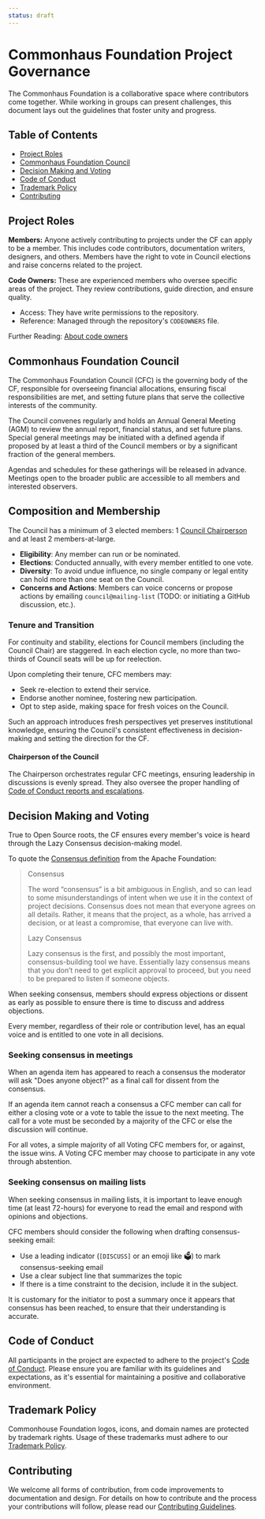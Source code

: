```yaml
---
status: draft
---
```

# Commonhaus Foundation Project Governance

The Commonhaus Foundation is a collaborative space where contributors come together. 
While working in groups can present challenges, this document lays out the guidelines that foster unity and progress.

[coc-reports]: conduct/handling-coc-reports.md#handling-reports-and-escalation

## Table of Contents

- [Project Roles](#project-roles)
- [Commonhaus Foundation Council](#commonhaus-council)
- [Decision Making and Voting](#decision-making-and-voting)
- [Code of Conduct](#code-of-conduct)
- [Trademark Policy](#trademark-policy)
- [Contributing](#contributing)

## Project Roles

**Members:** Anyone actively contributing to projects under the CF can apply to be a member. This includes code contributors, documentation writers, designers, and others. Members have the right to vote in Council elections and raise concerns related to the project.

**Code Owners:** These are experienced members who oversee specific areas of the project. They review contributions, guide direction, and ensure quality.
- Access: They have write permissions to the repository.
- Reference: Managed through the repository's `CODEOWNERS` file.

Further Reading: [About code owners](https://docs.github.com/en/repositories/managing-your-repositorys-settings-and-features/customizing-your-repository/about-code-owners)

## Commonhaus Foundation Council

The Commonhaus Foundation Council (CFC) is the governing body of the CF, responsible for overseeing financial allocations, ensuring fiscal responsibilities are met, and setting future plans that serve the collective interests of the community.

The Council convenes regularly and holds an Annual General Meeting (AGM) to review the annual report, financial status, and set future plans. Special general meetings may be initiated with a defined agenda if proposed by at least a third of the Council members or by a significant fraction of the general members. 

Agendas and schedules for these gatherings will be released in advance. Meetings open to the broader public are accessible to all members and interested observers.

## Composition and Membership

The Council has a minimum of 3 elected members: 1 [Council Chairperson](#chairperson-of-the-council) and at least 2 members-at-large. 

- **Eligibility**: Any member can run or be nominated.
- **Elections**: Conducted annually, with every member entitled to one vote.
- **Diversity**: To avoid undue influence, no single company or legal entity can hold more than one seat on the Council.
- **Concerns and Actions**: Members can voice concerns or propose actions by emailing `council@mailing-list` (TODO: or initiating a GitHub discussion, etc.).

### Tenure and Transition

For continuity and stability, elections for Council members (including the Council Chair) are staggered. 
In each election cycle, no more than two-thirds of Council seats will be up for reelection. 

Upon completing their tenure, CFC members may:

- Seek re-election to extend their service.
- Endorse another nominee, fostering new participation.
- Opt to step aside, making space for fresh voices on the Council.

Such an approach introduces fresh perspectives yet preserves institutional knowledge, ensuring the Council's consistent effectiveness in decision-making and setting the direction for the CF.

#### Chairperson of the Council

The Chairperson orchestrates regular CFC meetings, ensuring leadership in discussions is evenly spread. They also oversee the proper handling of [Code of Conduct reports and escalations][coc-reports].

## Decision Making and Voting

True to Open Source roots, the CF ensures every member's voice is heard through the Lazy Consensus decision-making model.

 To quote the [Consensus definition](https://community.apache.org/committers/decisionMaking.html) from the Apache Foundation: 

> Consensus
>
> The word “consensus” is a bit ambiguous in English, and so can lead to some misunderstandings of intent when we use it in the context of project decisions. Consensus does not mean that everyone agrees on all details. Rather, it means that the project, as a whole, has arrived a decision, or at least a compromise, that everyone can live with.
>
> Lazy Consensus
>
> Lazy consensus is the first, and possibly the most important, consensus-building tool we have. Essentially lazy consensus means that you don’t need to get explicit approval to proceed, but you need to be prepared to listen if someone objects.

When seeking consensus, members should express objections or dissent as early as possible to ensure there is time to discuss and address objections.

Every member, regardless of their role or contribution level, has an equal voice and is entitled to one vote in all decisions.

### Seeking consensus in meetings

When an agenda item has appeared to reach a consensus the moderator will ask "Does anyone object?" as a final call for dissent from the consensus.

If an agenda item cannot reach a consensus a CFC member can call for either a closing vote or a vote to table the issue to the next meeting.
The call for a vote must be seconded by a majority of the CFC or else the discussion will continue.

For all votes, a simple majority of all Voting CFC members for, or against, the issue wins.
A Voting CFC member may choose to participate in any vote through abstention.

### Seeking consensus on mailing lists

When seeking consensus in mailing lists, it is important to leave enough time (at least 72-hours) for everyone to read the email and respond with opinions and objections.

CFC members should consider the following when drafting consensus-seeking email:
  - Use a leading indicator (`[DISCUSS]` or an emoji like 🗳️) to mark consensus-seeking email
  - Use a clear subject line that summarizes the topic
  - If there is a time constraint to the decision, include it in the subject.

It is customary for the initiator to post a summary once it appears that consensus has been reached, to ensure that their understanding is accurate.

## Code of Conduct

All participants in the project are expected to adhere to the project's [Code of Conduct](CODE_OF_CONDUCT.md). Please ensure you are familiar with its guidelines and expectations, as it's essential for maintaining a positive and collaborative environment.

## Trademark Policy

Commonhouse Foundation logos, icons, and domain names are protected by trademark rights. Usage of these trademarks must adhere to our [Trademark Policy](governance/trademark-policy.md).

## Contributing

We welcome all forms of contribution, from code improvements to documentation and design. For details on how to contribute and the process your contributions will follow, please read our [Contributing Guidelines](CONTRIBUTING.md).

